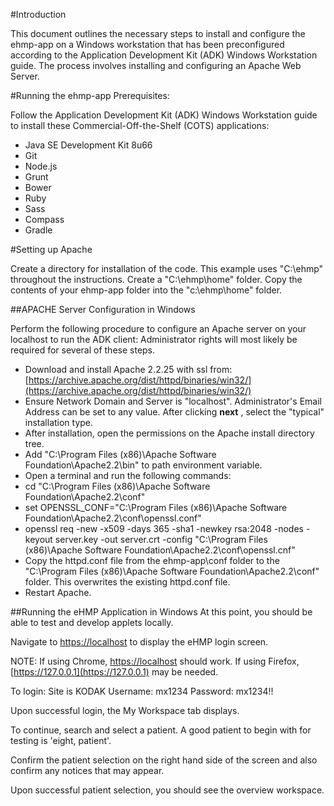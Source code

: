 #Introduction

This document outlines the necessary steps to install and configure the ehmp-app on a Windows workstation that has been preconfigured according to the Application Development Kit (ADK) Windows Workstation guide. The process involves installing and configuring an Apache Web Server.

#Running the ehmp-app
Prerequisites: 

Follow the Application Development Kit (ADK) Windows Workstation guide to install these Commercial-Off-the-Shelf (COTS) 
applications:

- Java SE Development Kit 8u66
- Git
- Node.js
- Grunt
- Bower
- Ruby
- Sass
- Compass
- Gradle

#Setting up Apache

Create a directory for installation of the code. This example uses "C:\ehmp" throughout the instructions. Create a "C:\ehmp\home" folder. Copy the contents of your ehmp-app folder into the "c:\ehmp\home" folder. 

##APACHE Server Configuration in Windows

Perform the following procedure to configure an Apache server on your localhost to run the ADK client:
Administrator rights will most likely be required for several of these steps.

- Download and install Apache 2.2.25 with ssl from:
 [https://archive.apache.org/dist/httpd/binaries/win32/](https://archive.apache.org/dist/httpd/binaries/win32/)
- Ensure Network Domain and Server is "localhost". Administrator's Email Address can be set to any value. After clicking **next** , select the "typical" installation type.
- After installation, open the permissions on the Apache install directory tree.
- Add "C:\Program Files (x86)\Apache Software Foundation\Apache2.2\bin" to path environment variable.
- Open a terminal and run the following commands:
 - cd "C:\Program Files (x86)\Apache Software Foundation\Apache2.2\conf"
 - set OPENSSL\_CONF="C:\Program Files (x86)\Apache Software Foundation\Apache2.2\conf\openssl.conf"
 - openssl req -new -x509 -days 365 -sha1 -newkey rsa:2048 -nodes -keyout server.key -out server.crt -config "C:\Program Files (x86)\Apache Software Foundation\Apache2.2\conf\openssl.cnf"
- Copy the httpd.conf file from the ehmp-app\conf folder to the "C:\Program Files (x86)\Apache Software Foundation\Apache2.2\conf\" folder. This overwrites the existing httpd.conf file.
- Restart Apache.

##Running the eHMP Application in Windows
At this point, you should be able to test and develop applets locally.

Navigate to [https://localhost](https://localhost) to display the eHMP login screen.

NOTE: If using Chrome, [https://localhost](https://localhost) should work. If using Firefox, [https://127.0.0.1](https://127.0.0.1) may be needed.

To login: Site is KODAK
Username: mx1234
Password: mx1234!!

Upon successful login, the My Workspace tab displays.

To continue, search and select a patient. A good patient to begin with for testing is 'eight, patient'.

Confirm the patient selection on the right hand side of the screen and also confirm any notices that may appear.

Upon successful patient selection, you should see the overview workspace.
